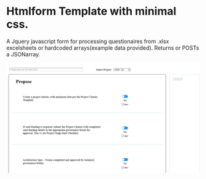 # Htmlform Template with minimal css.
 A Jquery javascript form for processing questionaires from .xlsx excelsheets or hardcoded arrays(example data provided). 
 Returns or POSTs a JSONarray.
 
![image](https://github.com/I-Alpha/JQuery-Html-form/blob/main/Html_Image.png)
